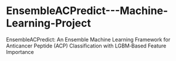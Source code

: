 # EnsembleACPredict---Machine-Learning-Project
EnsembleACPredict: An Ensemble Machine Learning Framework for Anticancer Peptide (ACP) Classification with LGBM‑Based Feature Importance
